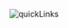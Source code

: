 ![quickLinks](https://user-images.githubusercontent.com/18222860/188513660-7cbfeb1d-3b15-400b-9cb0-b83610633458.JPG)
